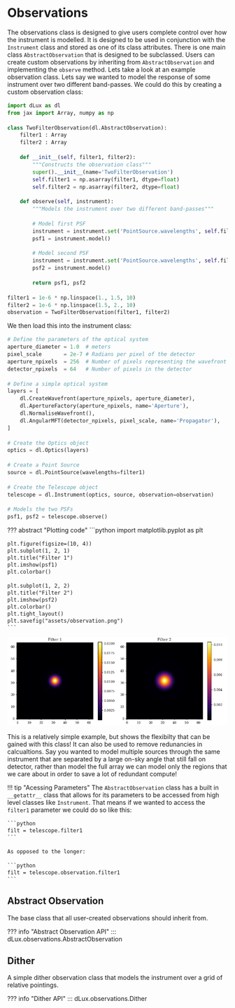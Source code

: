 # Observations

The observations class is designed to give users complete control over how the instrument is modelled. It is designed to be used in conjunction with the `Instrument` class and stored as one of its class attributes. There is one main class `AbstractObservation` that is designed to be subclassed. Users can create custom observations by inheriting from `AbstractObservation` and implementing the `observe` method. Lets take a look at an example observation class. Lets say we wanted to model the response of some instrument over two different band-passes. We could do this by creating a custom observation class:

```python
import dLux as dl
from jax import Array, numpy as np

class TwoFilterObservation(dl.AbstractObservation):
    filter1 : Array
    filter2 : Array

    def __init__(self, filter1, filter2):
        """Constructs the observation class"""
        super().__init__(name='TwoFilterObservation')
        self.filter1 = np.asarray(filter1, dtype=float)
        self.filter2 = np.asarray(filter2, dtype=float)

    def observe(self, instrument):
        """Models the instrument over two different band-passes"""

        # Model first PSF
        instrument = instrument.set('PointSource.wavelengths', self.filter1)
        psf1 = instrument.model()

        # Model second PSF
        instrument = instrument.set('PointSource.wavelengths', self.filter2)
        psf2 = instrument.model()

        return psf1, psf2

filter1 = 1e-6 * np.linspace(1., 1.5, 10)
filter2 = 1e-6 * np.linspace(1.5, 2., 10)
observation = TwoFilterObservation(filter1, filter2)
```

We then load this into the instrument class:

```python
# Define the parameters of the optical system
aperture_diameter = 1.0  # meters
pixel_scale       = 2e-7 # Radians per pixel of the detector
aperture_npixels  = 256  # Number of pixels representing the wavefront
detector_npixels  = 64   # Number of pixels in the detector

# Define a simple optical system
layers = [
    dl.CreateWavefront(aperture_npixels, aperture_diameter),
    dl.ApertureFactory(aperture_npixels, name='Aperture'),
    dl.NormaliseWavefront(),
    dl.AngularMFT(detector_npixels, pixel_scale, name='Propagator'),
]

# Create the Optics object
optics = dl.Optics(layers)

# Create a Point Source
source = dl.PointSource(wavelengths=filter1)

# Create the Telescope object
telescope = dl.Instrument(optics, source, observation=observation)

# Models the two PSFs
psf1, psf2 = telescope.observe()
```

??? abstract "Plotting code"
    ```python
    import matplotlib.pyplot as plt

    plt.figure(figsize=(10, 4))
    plt.subplot(1, 2, 1)
    plt.title("Filter 1")
    plt.imshow(psf1)
    plt.colorbar()

    plt.subplot(1, 2, 2)
    plt.title("Filter 2")
    plt.imshow(psf2)
    plt.colorbar()
    plt.tight_layout()
    plt.savefig("assets/observation.png")
    ```

![Observation](../assets/observation.png)

This is a relatively simple example, but shows the flexibilty that can be gained with this class! It can also be used to remove redunancies in calcualtions. Say you wanted to model multiple sources through the same instrument that are separated by a large on-sky angle that still fall on detector, rather than model the full array we can model only the regions that we care about in order to save a lot of redundant compute!

!!! tip "Acessing Parameters"
    The `AbstractObservation` class has a built in `__getattr__` class that allows for its parameters to be accessed from high level classes like `Instrument`. That means if we wanted to access the `filter1` parameter we could do so like this:
    
    ```python
    filt = telescope.filter1
    ```

    As opposed to the longer:

    ```python
    filt = telescope.observation.filter1
    ```

## Abstract Observation

The base class that all user-created observations should inherit from.

??? info "Abstract Observation API"
    ::: dLux.observations.AbstractObservation

## Dither

A simple dither observation class that models the instrument over a grid of relative pointings.

??? info "Dither API"
    ::: dLux.observations.Dither